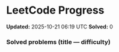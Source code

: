# LeetCode Progress

**Updated:** 2025-10-21 06:19 UTC
**Solved:** 0

### Solved problems (title — difficulty)


